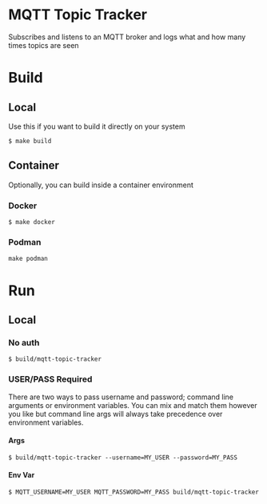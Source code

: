 # MQTT Topic Tracker

Subscribes and listens to an MQTT broker and logs what and how many times topics are seen

# Build

## Local

Use this if you want to build it directly on your system

```
$ make build
```

## Container

Optionally, you can build inside a container environment

### Docker

```
$ make docker
```

### Podman

```
make podman
```

# Run

## Local

### No auth

```
$ build/mqtt-topic-tracker
```

### USER/PASS Required

There are two ways to pass username and password; command line arguments or environment variables. You can mix and match them however you like but command line args will always take precedence over environment variables.

#### Args
```
$ build/mqtt-topic-tracker --username=MY_USER --password=MY_PASS
```

#### Env Var
```
$ MQTT_USERNAME=MY_USER MQTT_PASSWORD=MY_PASS build/mqtt-topic-tracker
```
